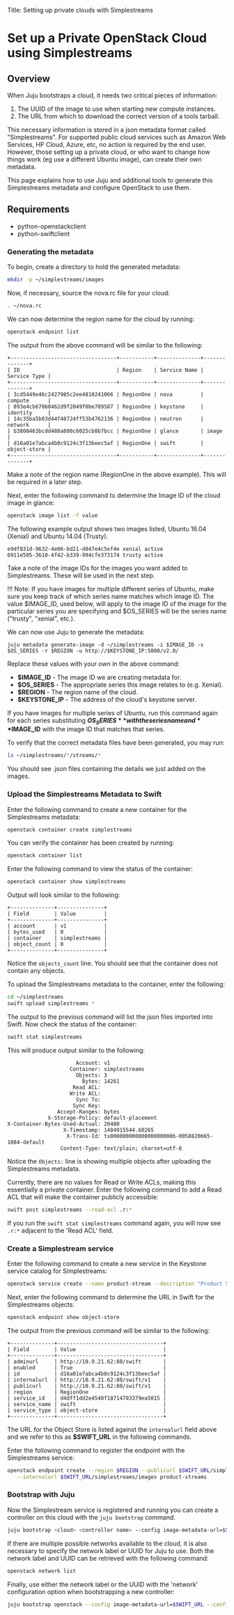 Title: Setting up private clouds with Simplestreams

#  Set up a Private OpenStack Cloud using Simplestreams


## Overview

When Juju bootstraps a cloud, it needs two critical pieces of information:

  1. The UUID of the image to use when starting new compute instances.
  1. The URL from which to download the correct version of a tools tarball.

This necessary information is stored in a json metadata format
called "Simplestreams". For supported public cloud services
such as Amazon Web Services, HP Cloud, Azure, etc, no action is
required by the end user. However, those setting up a private
cloud, or who want to change how things work (eg use a different
Ubuntu image), can create their own metadata.

This page explains how to use Juju and additional tools to generate
this Simplestreams metadata and configure OpenStack to use them.


## Requirements

 - python-openstackclient
 - python-swiftclient

### Generating the metadata

To begin, create a directory to hold the generated metadata:

```bash
mkdir -p ~/simplestreams/images
```
Now, if necessary, source the nova.rc file for your cloud:

```bash
. ~/nova.rc
```

We can now determine the region name for the cloud by running:

```bash
openstack endpoint list
```

The output from the above command will be similar to the following:

```no-highlight
+----------------------------------+-----------+--------------+--------------+
| ID                               | Region    | Service Name | Service Type |
+----------------------------------+-----------+--------------+--------------+
| 3cd5449e46c2427985c2ee4810241066 | RegionOne | nova         | compute      |
| 893e4cb67060462d9f2049f0be709587 | RegionOne | keystone     | identity     |
| 14c35ba5b03d44f48724ff53b4762136 | RegionOne | neutron      | network      |
| b3808463bcdd488a800c6025cb8b7bcc | RegionOne | glance       | image        |
| d16a01e7abca4b0c9124c3f13beec5af | RegionOne | swift        | object-store |
+----------------------------------+-----------+--------------+--------------+
```
Make a note of the region name (RegionOne in the above example). This will be
required in a later step.

Next, enter the following command to determine the Image ID of the
cloud image in glance:

```bash
openstack image list -f value
```

The following example output shows two images listed, Ubuntu 16.04
(Xenial) and Ubuntu 14.04 (Trusty). 


```no-highlight
e9df831d-9632-4e06-bd21-d047e4c5ef4e xenial active
6911e505-3610-4f42-b339-994cfe373174 trusty active
```
Take a note of the image IDs for the images you want added to Simplestreams.
These will be used in the next step.

!!! Note: If you have images for multiple different series of Ubuntu, make sure
you keep track of which series name matches which image ID.  The value
$IMAGE_ID, used below, will apply to the image ID of the image for the
particular series you are specifying and $OS_SERIES will be the series name
("trusty", "xenial", etc.).

We can now use Juju to generate the metadata:

``` no-highlight
juju metadata generate-image -d ~/simplestreams -i $IMAGE_ID -s $OS_SERIES -r $REGION -u http://$KEYSTONE_IP:5000/v2.0/
```

Replace these values with your own in the above command:

  - **$IMAGE_ID** - The image ID we are creating metadata for.
  - **$OS_SERIES** - The appropriate series this image relates to (e.g. Xenial).
  - **$REGION** - The region name of the cloud.
  - **$KEYSTONE_IP** - The address of the cloud's keystone server.

If you have images for multiple series of Ubuntu, run this command again for
each series substituting **$OS_SERIES** with the series name and **$IMAGE_ID** with
the image ID that matches that series.

To verify that the correct metadata files have been generated, you may run:

```bash
ls ~/simplestreams/*/streams/*
```

You should see .json files containing the details we just added on the images.

### Upload the Simplestreams Metadata to Swift

Enter the following command to create a new container for the Simplestreams
metadata:

```bash
openstack container create simplestreams
```

You can verify the container has been created by running:

```bash
openstack container list
```

Enter the following command to view the status of the container:

```bash
openstack container show simplestreams
```

Output will look similar to the following:

```no-highlight
+--------------+---------------+
| Field        | Value         |
+--------------+---------------+
| account      | v1            |
| bytes_used   | 0             |
| container    | simplestreams |
| object_count | 0             |
+--------------+---------------+
```

Notice the `objects_count` line. You should see that the container does not contain any
objects.

To upload the Simplestreams metadata to the container, enter the following:

```bash
cd ~/simplestreams
swift upload simplestreams *
```

The output to the previous command will list the json files imported into
Swift. Now check the status of the container:


```bash
swift stat simplestreams
```

This will produce output similar to the following:

```no-highlight
                      Account: v1
                    Container: simplestreams
                      Objects: 3
                        Bytes: 14261
                     Read ACL:
                    Write ACL:
                      Sync To:
                     Sync Key:
                Accept-Ranges: bytes
             X-Storage-Policy: default-placement
X-Container-Bytes-Used-Actual: 20480
                  X-Timestamp: 1484915544.60265
                   X-Trans-Id: tx00000000000000000000b-0058820665-1084-default
                 Content-Type: text/plain; charset=utf-8
```

Notice the `Objects:` line is showing multiple objects after uploading the
Simplestreams metadata.

Currently, there are no values for Read or Write ACLs, making this essentially a
private container. Enter the following command to add a Read ACL that will make
the container publicly accessible:

```bash
swift post simplestreams --read-acl .r:*
```
If you run the `swift stat simplestreams` command again, you will now see
`.r:*` adjacent to the 'Read ACL' field.

### Create a Simplestream service

Enter the following command to create a new service in the Keystone service catalog
for Simplestreams:

```bash
openstack service create --name product-stream --description "Product Simple Stream" product-streams
```

Next, enter the following command to determine the URL in Swift for the Simplestreams objects:

```bash
openstack endpoint show object-store
```

The output from the previous command will be similar to the following:

```no-output
+--------------+----------------------------------+
| Field        | Value                            |
+--------------+----------------------------------+
| adminurl     | http://10.9.21.62:80/swift       |
| enabled      | True                             |
| id           | d16a01e7abca4b0c9124c3f13beec5af |
| internalurl  | http://10.9.21.62:80/swift/v1    |
| publicurl    | http://10.9.21.62:80/swift/v1    |
| region       | RegionOne                        |
| service_id   | d4dff1dd2e4540f18714703379ea5015 |
| service_name | swift                            |
| service_type | object-store                     |
+--------------+----------------------------------+
```

The URL for the Object Store is listed against the `internalurl` field above
and we refer to this as **$SWIFT_URL** in the following commands.

Enter the following command to register the endpoint with the Simplestreams
service:

```bash
openstack endpoint create --region $REGION --publicurl $SWIFT_URL/simplestreams/images \
   --internalurl $SWIFT_URL/simplestreams/images product-streams
```

### Bootstrap with Juju

Now the Simplestream service is registered and running you can create a controller on
this cloud with the `juju bootstrap` command. 

```bash
juju bootstrap <cloud> <controller name> --config image-metadata-url=$SWIFT_URL
```

If there are multiple possible networks available to the cloud, it is also necessary to 
specify the network label or UUID for Juju to use. Both the network label and
UUID can be retrieved with the following command:

```bash
openstack network list
```

Finally, use either the network label or the UUID with the 'network' configuration
option when bootstrapping a new controller:


```bash 
juju bootstrap openstack --config image-metadata-url=$SWIFT_URL --config network=<network id>
```

